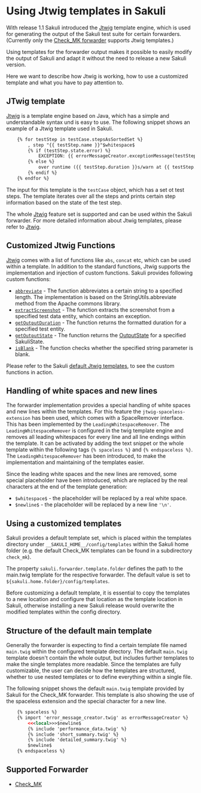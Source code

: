 # Using Jtwig templates in Sakuli

With release 1.1 Sakuli introduced the [Jtwig](http://jtwig.org/) template engine, which is used for generating the output of the Sakuli test suite for certain forwarders. (Currently only the [Check_MK forwarder](forwarder-checkmk.md) supports Jtwig templates.)

Using templates for the forwarder output makes it possible to easily modify the output of  Sakuli and adapt it without the need to release a new Sakuli version.

Here we want to describe how Jtwig is working, how to use a customized template and what you have to pay attention to.

## JTwig template
[Jtwig] is a template engine based on Java, which has a simple and understandable syntax und is easy to use. The following snippet shows an example of a Jtwig template used in Sakuli.


```.xml
    {% for testStep in testCase.stepsAsSortedSet %}
        , step "{{ testStep.name }}"$whitespace$
        {% if (testStep.state.error) %}
            EXCEPTION: {{ errorMessageCreator.exceptionMessage(testStep) }}
        {% else %}
            over runtime ({{ testStep.duration }}s/warn at {{ testStep.warningTime }}s)
        {% endif %}
    {% endfor %}
```

The input for this template is the ``testCase`` object, which has a set ot test steps. The template iterates over all the steps and prints certain step information based on the state of the test step.

The whole [Jtwig] feature set is supported and can be used within the Sakuli forwarder.
For more detailed information about Jtwig templates, please refer to [Jtwig].


## Customized Jtwig Functions

[Jtwig] comes with a list of functions like `abs`, `concat` etc, which can be used within a template. In addition to the standard functions, Jtwig supports the implementation and injection of custom functions. Sakuli provides following custom functions:
* [`abbreviate`](../src/core/src/main/java/org/sakuli/services/forwarder/configuration/AbbreviateFunction.java) - The function abbreviates a certain string to a specified length. The implementation is based on the StringUtils.abbreviate method from the Apache commons library.
* [`extractScreenshot`](../src/core/src/main/java/org/sakuli/services/forwarder/configuration/ExtractScreenshotFunction.java) - The function extracts the screenshot from a specified test data entity, which contains an exception.
* [`getOutputDuration`](../src/core/src/main/java/org/sakuli/services/forwarder/configuration/GetOutputDurationFunction.java) - The function returns the formatted duration for a specified test entity.
* [`getOutputState`](../src/core/src/main/java/org/sakuli/services/forwarder/configuration/GetOutputStateFunction.java) - The function returns the [OutputState](../src/core/src/main/java/org/sakuli/datamodel/state/SakuliState.java) for a specified SakuliState.
* [`isBlank`](../src/core/src/main/java/org/sakuli/services/forwarder/configuration/IsBlankFunction.java) - The function checks whether the specified string parameter is blank.

Please refer to the Sakuli [default Jtwig templates](../src/common/src/main/resources/org/sakuli/common/config/templates), to see the custom functions in action.


## Handling of white spaces and new lines
The forwarder implementation provides a special handling of white spaces and new lines within the templates. For this feature the `jtwig-spaceless-extension` has been used, which comes with a SpaceRemover interface. This has been implemented by the `LeadingWhitespaceRemover`. The `LeadingWhitespaceRemover` is configured in the twig template engine and removes all leading whitespaces for every line and all line endings within the template. It can be activated by adding the text snippet or the whole template within the following tags `{% spaceless %}` and `{% endspaceless %}`.
The `LeadingWhitespaceRemover` has been introduced, to make the implementation and maintaining of the templates easier.

Since the leading white spaces and the new lines are removed, some special placeholder have been introduced, which are replaced by the real characters at the end of the template generation:
* `$whitespace$` - the placeholder will be replaced by a real white space.
* `$newline$` - the placeholder will be replaced by a new line `'\n'`.


## Using a customized templates

Sakuli provides a default template set, which is placed within the templates directory under `__SAKULI_HOME__/config/templates` within the Sakuli home folder (e.g. the default Check_MK templates can be found in a subdirectory `check_mk`).

The property `sakuli.forwarder.template.folder` defines the path to the main.twig template for the respective forwarder. The default value is set to `${sakuli.home.folder}/config/templates`.

Before customizing a default template, it is essential to copy the templates to a new location and configure that location as the template location in Sakuli, otherwise installing a new Sakuli release would overwrite the modified templates within the config directory.

## Structure of the default main template
Generally the forwarder is expecting to find a certain template file named `main.twig` within the configured template directory. The default `main.twig` template doesn't contain the whole output, but includes further templates to make the single templates more readable. Since the templates are fully customizable, the user can decide how the templates are structured, whether to use nested templates or to define everything within a single file.

The following snippet shows the default `main.twig` template provided by Sakuli for the Check_MK forwarder. This template is also showing the use of the spaceless extension and the special character for a new line.


```.xml
    {% spaceless %}
    {% import 'error_message_creator.twig' as errorMessageCreator %}
        <<<local>>>$newline$
        {% include 'performance_data.twig' %}
        {% include 'short_summary.twig' %}
        {% include 'detailed_summary.twig' %}
        $newline$
    {% endspaceless %}
```

## Supported Forwarder
* [Check_MK](forwarder-checkmk.md)

[Jtwig]: http://jtwig.org/

